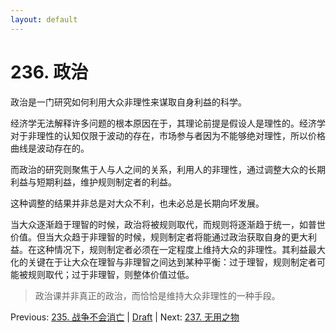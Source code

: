 ```yaml
---
layout: default
---
```

# 236. 政治

政治是一门研究如何利用大众非理性来谋取自身利益的科学。

经济学无法解释许多问题的根本原因在于，其理论前提是假设人是理性的。经济学对于非理性的认知仅限于波动的存在，市场参与者因为不能够绝对理性，所以价格曲线是波动存在的。

而政治的研究则聚焦于人与人之间的关系，利用人的非理性，通过调整大众的长期利益与短期利益，维护规则制定者的利益。

这种调整的结果并非总是对大众不利，也未必总是长期向坏发展。

当大众逐渐趋于理智的时候，政治将被规则取代，而规则将逐渐趋于统一，如普世价值。但当大众趋于非理智的时候，规则制定者将能通过政治获取自身的更大利益。在这种情况下，规则制定者必须在一定程度上维持大众的非理性。其利益最大化的关键在于让大众在理智与非理智之间达到某种平衡：过于理智，规则制定者可能被规则取代；过于非理智，则整体价值过低。

> 政治课并非真正的政治，而恰恰是维持大众非理性的一种手段。

Previous: [235. 战争不会消亡](235.md) | [Draft](../Draft.md) | Next: [237. 无用之物](237.md)